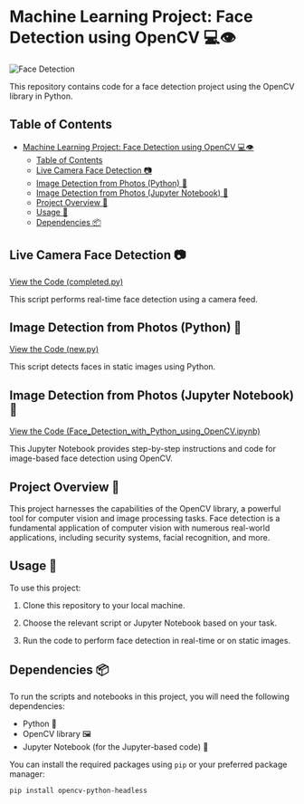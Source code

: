 # Machine Learning Project: Face Detection using OpenCV 💻👁️

![Face Detection](https://example.com/your-image.png)

This repository contains code for a face detection project using the OpenCV library in Python.

## Table of Contents

- [Machine Learning Project: Face Detection using OpenCV 💻👁️](#machine-learning-project-face-detection-using-opencv-️)
  - [Table of Contents](#table-of-contents)
  - [Live Camera Face Detection 📷](#live-camera-face-detection-)
  - [Image Detection from Photos (Python) 📸](#image-detection-from-photos-python-)
  - [Image Detection from Photos (Jupyter Notebook) 📒](#image-detection-from-photos-jupyter-notebook-)
  - [Project Overview 🌟](#project-overview-)
  - [Usage 🚀](#usage-)
  - [Dependencies 📦](#dependencies-)

## Live Camera Face Detection 📷

[View the Code (completed.py)](/Project%20[Face%20Detect]/completed.py)

This script performs real-time face detection using a camera feed.

## Image Detection from Photos (Python) 📸

[View the Code (new.py)](/Project%20[Face%20Detect]/new.py)

This script detects faces in static images using Python.

## Image Detection from Photos (Jupyter Notebook) 📒

[View the Code (Face_Detection_with_Python_using_OpenCV.ipynb)](/Project%20[Face%20Detect]/Face_Detection_with_Python_using_OpenCV.ipynb)

This Jupyter Notebook provides step-by-step instructions and code for image-based face detection using OpenCV.

## Project Overview 🌟

This project harnesses the capabilities of the OpenCV library, a powerful tool for computer vision and image processing tasks. Face detection is a fundamental application of computer vision with numerous real-world applications, including security systems, facial recognition, and more.

## Usage 🚀

To use this project:

1. Clone this repository to your local machine.

2. Choose the relevant script or Jupyter Notebook based on your task.

3. Run the code to perform face detection in real-time or on static images.

## Dependencies 📦

To run the scripts and notebooks in this project, you will need the following dependencies:

- Python 🐍
- OpenCV library 🖼️
- Jupyter Notebook (for the Jupyter-based code) 📓

You can install the required packages using `pip` or your preferred package manager:

```bash
pip install opencv-python-headless
```
